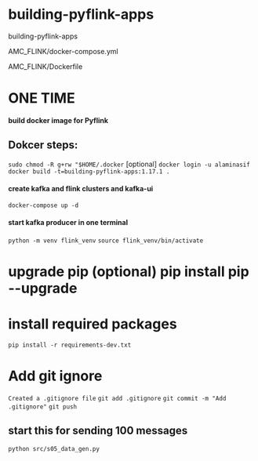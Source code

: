 # building-pyflink-apps
building-pyflink-apps

AMC_FLINK/docker-compose.yml

AMC_FLINK/Dockerfile

# ONE TIME
#### build docker image for Pyflink
## Dokcer steps:
`sudo chmod -R g+rw "$HOME/.docker` [optional]
`docker login -u alaminasif`
`docker build -t=building-pyflink-apps:1.17.1 .`

#### create kafka and flink clusters and kafka-ui
`docker-compose up -d`


#### start kafka producer in one terminal
`python -m venv flink_venv`
`source flink_venv/bin/activate`


# upgrade pip (optional) pip install pip --upgrade
# install required packages
`pip install -r requirements-dev.txt`

# Add git ignore
`Created a .gitignore file`
`git add .gitignore`
`git commit -m "Add .gitignore"`
`git push`

## start this for sending 100 messages
`python src/s05_data_gen.py`


